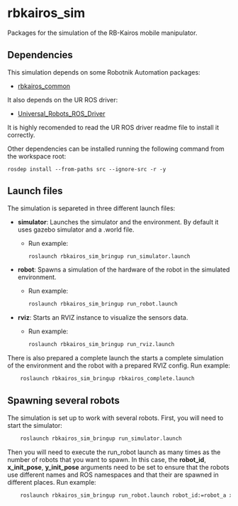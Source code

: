 # rbkairos_sim


Packages for the simulation of the RB-Kairos mobile manipulator.

## Dependencies

This simulation depends on some Robotnik Automation packages:

- [rbkairos_common](https://github.com/RobotnikAutomation/rbkairos_common)


It also depends on the UR ROS driver:

- [Universal_Robots_ROS_Driver](https://github.com/UniversalRobots/Universal_Robots_ROS_Driver)

It is highly recomended to read the UR ROS driver readme file to install it correctly.


Other dependencies can be installed running the following command from the workspace root:

```
rosdep install --from-paths src --ignore-src -r -y
```


## Launch files

The simulation is separeted in three different launch files:

- **simulator**: Launches the simulator and the environment. By default it uses gazebo simulator and a .world file.
  - Run example: 

    ```bash
    roslaunch rbkairos_sim_bringup run_simulator.launch
    ```

- **robot**: Spawns a simulation of the hardware of the robot in the simulated environment.
  - Run example: 

    ```bash
    roslaunch rbkairos_sim_bringup run_robot.launch
    ```

- **rviz**: Starts an RVIZ instance to visualize the sensors data.
  - Run example:

    ```bash
    roslaunch rbkairos_sim_bringup run_rviz.launch
    ```

There is also prepared a complete launch the starts a complete simulation of the environment and the robot with a prepared RVIZ config. Run example:

```bash
    roslaunch rbkairos_sim_bringup rbkairos_complete.launch
```

## Spawning several robots

The simulation is set up to work with several robots. First, you will need to start the simulator:

```bash
    roslaunch rbkairos_sim_bringup run_simulator.launch
```

Then you will need to execute the run_robot launch as many times as the number of robots that you want to spawn. In this case, the **robot_id**, **x_init_pose**, **y_init_pose** arguments need to be set to ensure that the robots use different names and ROS namespaces and that their are spawned  in different places. Run example:

```bash
    roslaunch rbkairos_sim_bringup run_robot.launch robot_id:=robot_a x_init_pose:=1.0 y_init_pose:=2.0
```
